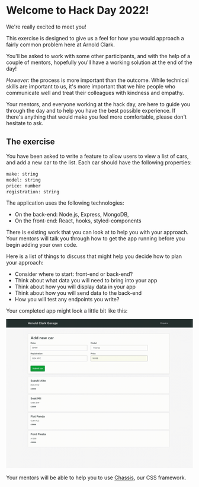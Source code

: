 # Welcome to Hack Day 2022!

We're really excited to meet you!

This exercise is designed to give us a feel for how you would approach a fairly common problem here at Arnold Clark.

You'll be asked to work with some other participants, and with the help of a couple of mentors, hopefully you'll have a working solution at the end of the day!

_However:_ the process is more important than the outcome. While technical skills are important to us, it's more important that we hire people who communicate well and treat their colleagues with kindness and empathy.

Your mentors, and everyone working at the hack day, are here to guide you through the day and to help you have the best possible experience. If there's anything that would make you feel more comfortable, please don't hesitate to ask.

## The exercise

You have been asked to write a feature to allow users to view a list of cars, and add a new car to the list. Each car should have the following properties:

```
make: string
model: string
price: number
registration: string
```

The application uses the following technologies:

- On the back-end: Node.js, Express, MongoDB,
- On the front-end: React, hooks, styled-components

There is existing work that you can look at to help you with your approach. Your mentors will talk you through how to get the app running before you begin adding your own code.

Here is a list of things to discuss that might help you decide how to plan your approach:

- Consider where to start: front-end or back-end?
- Think about what data you will need to bring into your app
- Think about how you will display data in your app
- Think about how you will send data to the back-end
- How you will test any endpoints you write?

Your completed app might look a little bit like this:

![Arnold Clark Garage](/client/src/static/images/garage.gif "Arnold Clark Garage")

Your mentors will be able to help you to use [Chassis](https://arnoldclark.github.io/chassis), our CSS framework.
